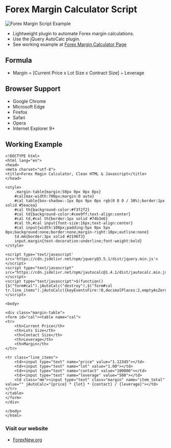 # Forex Margin Calculator Script
![Forex Margin Script Example](https://forexnew.org/Download/forex-margin-script.png)
- Lightweight plugin to automate Forex margin calculations.
- Use the jQuery AutoCalc plugin.
- See working example at [Forex Margin Calculator Page](https://forexnew.org/คลังความรู้/margin/#margin)

## Formula
- Margin = [Current Price x Lot Size x Contract Size] ÷ Leverage

## Browser Support
- Google Chrome
- Microsoft Edge
- Firefox
- Safari
- Opera
- Internet Explorer 9+

## Working Example

```
<!DOCTYPE html>
<html lang="en">
<head>
<meta charset="utf-8">
<title>Forex Magin Calculator, Clean HTML & Javascript</title>
</head>

<style>
	.margin-table{margin:50px 0px 0px 0px}
	#cal{max-width:700px;margin:0 auto}
	#cal table{box-shadow:-1px 0px 9px 0px rgb(0 0 0 / 30%);border:1px solid #5eacea}
	#cal th{background-color:#f3f2f2}
	#cal td{background-color:#cee9ff;text-align:center}
	#cal td,#cal th{border:1px solid #74b3e6}
	#cal th,#cal input{font-size:16px;text-align:center}
	#cal input{width:100px;padding:5px 0px 5px 0px;background:none;border:none;margin-right:10px;outline:none}
	td.mm{border:3px solid #2196f3}
	input.margin{text-decoration:underline;font-weight:bold}	
</style>

<script type='text/javascript' src='https://cdn.jsdelivr.net/npm/jquery@3.5.1/dist/jquery.min.js'></script>
<script type="text/javascript" src="https://cdn.jsdelivr.net/npm/jautocalc@1.4.1/dist/jautocalc.min.js"></script>
<script type="text/javascript">$(function(){$("form#cal").jAutoCalc("destroy"),$("form#cal tr.line_items").jAutoCalc({keyEventsFire:!0,decimalPlaces:2,emptyAsZero:!0}),$("form#cal").jAutoCalc({decimalPlaces:2})});</script>

<body>

<div class="margin-table">
<form id="cal"><table name="cal">
<tr>
	<th>Current Price</th>
	<th>Lots Size</th>
	<th>Contact Size</th>
	<th>Leverage</th>
	<th>Margin</th>
</tr>

<tr class="line_items">
	<td><input type="text" name="price" value="1.12345"></td>
	<td><input type="text" name="lot" value="1.00"></td>
	<td><input type="text" name="contact" value="100000"></td>
	<td><input type="text" name="leverage" value="500"></td>
	<td class="mm"><input type="text" class="margin" name="item_total" value="" jAutoCalc="{price} * {lot} * {contact} / {leverage}"></td>
</tr>
</table>
</form>
</div>

</body>
</html>
```
### Visit our website
- [ForexNew.org](https://forexnew.org/)
